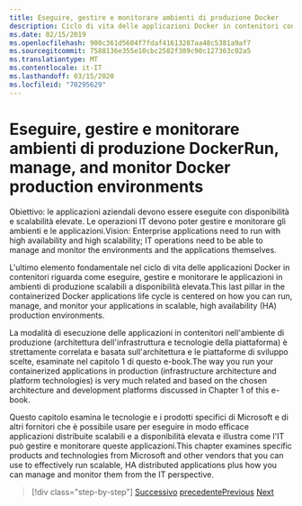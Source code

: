 ```yaml
---
title: Eseguire, gestire e monitorare ambienti di produzione Docker
description: Ciclo di vita delle applicazioni Docker in contenitori con piattaforma e strumenti Microsoft
ms.date: 02/15/2019
ms.openlocfilehash: 900c361d5604f7fdaf41613287aa48c5381a9af7
ms.sourcegitcommit: 7588136e355e10cbc2582f389c90c127363c02a5
ms.translationtype: MT
ms.contentlocale: it-IT
ms.lasthandoff: 03/15/2020
ms.locfileid: "70295629"
---
```

# <a name="run-manage-and-monitor-docker-production-environments"></a><span data-ttu-id="79fe0-103">Eseguire, gestire e monitorare ambienti di produzione Docker</span><span class="sxs-lookup"><span data-stu-id="79fe0-103">Run, manage, and monitor Docker production environments</span></span>

<span data-ttu-id="79fe0-104">Obiettivo: le applicazioni aziendali devono essere eseguite con disponibilità e scalabilità elevate. Le operazioni IT devono poter gestire e monitorare gli ambienti e le applicazioni.</span><span class="sxs-lookup"><span data-stu-id="79fe0-104">Vision: Enterprise applications need to run with high availability and high scalability; IT operations need to be able to manage and monitor the environments and the applications themselves.</span></span>

<span data-ttu-id="79fe0-105">L'ultimo elemento fondamentale nel ciclo di vita delle applicazioni Docker in contenitori riguarda come eseguire, gestire e monitorare le applicazioni in ambienti di produzione scalabili a disponibilità elevata.</span><span class="sxs-lookup"><span data-stu-id="79fe0-105">This last pillar in the containerized Docker applications life cycle is centered on how you can run, manage, and monitor your applications in scalable, high availability (HA) production environments.</span></span>

<span data-ttu-id="79fe0-106">La modalità di esecuzione delle applicazioni in contenitori nell'ambiente di produzione (architettura dell'infrastruttura e tecnologie della piattaforma) è strettamente correlata e basata sull'architettura e le piattaforme di sviluppo scelte, esaminate nel capitolo 1 di questo e-book.</span><span class="sxs-lookup"><span data-stu-id="79fe0-106">The way you run your containerized applications in production (infrastructure architecture and platform technologies) is very much related and based on the chosen architecture and development platforms discussed in Chapter 1 of this e-book.</span></span>

<span data-ttu-id="79fe0-107">Questo capitolo esamina le tecnologie e i prodotti specifici di Microsoft e di altri fornitori che è possibile usare per eseguire in modo efficace applicazioni distribuite scalabili e a disponibilità elevata e illustra come l'IT può gestire e monitorare queste applicazioni.</span><span class="sxs-lookup"><span data-stu-id="79fe0-107">This chapter examines specific products and technologies from Microsoft and other vendors that you can use to effectively run scalable, HA distributed applications plus how you can manage and monitor them from the IT perspective.</span></span>

>[!div class="step-by-step"]
><span data-ttu-id="79fe0-108">[Successivo](../docker-devops-workflow/create-ci-cd-pipelines-azure-devops-services-aspnetcore-kubernetes.md)
>[precedente](run-microservices-based-applications-in-production.md)</span><span class="sxs-lookup"><span data-stu-id="79fe0-108">[Previous](../docker-devops-workflow/create-ci-cd-pipelines-azure-devops-services-aspnetcore-kubernetes.md)
[Next](run-microservices-based-applications-in-production.md)</span></span>
